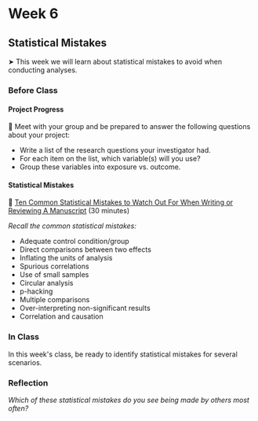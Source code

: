 # Week 6

## Statistical Mistakes

&#x27A4; This week we will learn about statistical mistakes to avoid when conducting analyses.

### Before Class

#### Project Progress

👥 Meet with your group and be prepared to answer the following questions about your project:

* Write a list of the research questions your investigator had. 
* For each item on the list, which variable(s) will you use?
* Group these variables into exposure vs. outcome.

#### Statistical Mistakes

📖 [Ten Common Statistical Mistakes to Watch Out For When Writing or Reviewing A Manuscript](https://elifesciences.org/articles/48175) (30 minutes) <br />

*Recall the common statistical mistakes:*

* Adequate control condition/group  
* Direct comparisons between two effects
* Inflating the units of analysis
* Spurious correlations
* Use of small samples
* Circular analysis 
* p-hacking
* Multiple comparisons
* Over-interpreting non-significant results
* Correlation and causation

### In Class

In this week's class, be ready to identify statistical mistakes for several scenarios.

### Reflection

*Which of these statistical mistakes do you see being made by others most often?*
